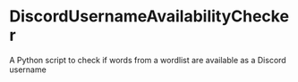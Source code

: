 # DiscordUsernameAvailabilityChecker
A Python script to check if words from a wordlist are available as a Discord username
